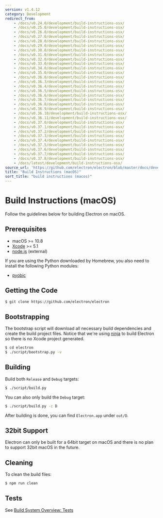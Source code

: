 ```yaml
---
version: v1.4.12
category: Development
redirect_from:
    - /docs/v0.24.0/development/build-instructions-osx/
    - /docs/v0.25.0/development/build-instructions-osx/
    - /docs/v0.26.0/development/build-instructions-osx/
    - /docs/v0.27.0/development/build-instructions-osx/
    - /docs/v0.28.0/development/build-instructions-osx/
    - /docs/v0.29.0/development/build-instructions-osx/
    - /docs/v0.30.0/development/build-instructions-osx/
    - /docs/v0.31.0/development/build-instructions-osx/
    - /docs/v0.32.0/development/build-instructions-osx/
    - /docs/v0.33.0/development/build-instructions-osx/
    - /docs/v0.34.0/development/build-instructions-osx/
    - /docs/v0.35.0/development/build-instructions-osx/
    - /docs/v0.36.0/development/build-instructions-osx/
    - /docs/v0.36.3/development/build-instructions-osx/
    - /docs/v0.36.4/development/build-instructions-osx/
    - /docs/v0.36.5/development/build-instructions-osx/
    - /docs/v0.36.6/development/build-instructions-osx/
    - /docs/v0.36.7/development/build-instructions-osx/
    - /docs/v0.36.8/development/build-instructions-osx/
    - /docs/v0.36.9/development/build-instructions-osx/
    - /docs/v0.36.10/development/build-instructions-osx/
    - /docs/v0.36.11/development/build-instructions-osx/
    - /docs/v0.37.0/development/build-instructions-osx/
    - /docs/v0.37.1/development/build-instructions-osx/
    - /docs/v0.37.2/development/build-instructions-osx/
    - /docs/v0.37.3/development/build-instructions-osx/
    - /docs/v0.37.4/development/build-instructions-osx/
    - /docs/v0.37.5/development/build-instructions-osx/
    - /docs/v0.37.6/development/build-instructions-osx/
    - /docs/v0.37.7/development/build-instructions-osx/
    - /docs/v0.37.8/development/build-instructions-osx/
    - /docs/latest/development/build-instructions-osx/
source_url: 'https://github.com/electron/electron/blob/master/docs/development/build-instructions-osx.md'
title: "Build Instructions (macOS)"
sort_title: "build instructions (macos)"
---
```


# Build Instructions (macOS)

Follow the guidelines below for building Electron on macOS.

## Prerequisites

* macOS >= 10.8
* [Xcode](https://developer.apple.com/technologies/tools/) >= 5.1
* [node.js](http://nodejs.org) (external)

If you are using the Python downloaded by Homebrew, you also need to install
the following Python modules:

* [pyobjc](https://pythonhosted.org/pyobjc/install.html)

## Getting the Code

```bash
$ git clone https://github.com/electron/electron
```

## Bootstrapping

The bootstrap script will download all necessary build dependencies and create
the build project files. Notice that we're using [ninja](https://ninja-build.org/)
to build Electron so there is no Xcode project generated.

```bash
$ cd electron
$ ./script/bootstrap.py -v
```

## Building

Build both `Release` and `Debug` targets:

```bash
$ ./script/build.py
```

You can also only build the `Debug` target:

```bash
$ ./script/build.py -c D
```

After building is done, you can find `Electron.app` under `out/D`.

## 32bit Support

Electron can only be built for a 64bit target on macOS and there is no plan to
support 32bit macOS in the future.

## Cleaning

To clean the build files:

```bash
$ npm run clean
```

## Tests

See [Build System Overview: Tests](build-system-overview.md#tests)
